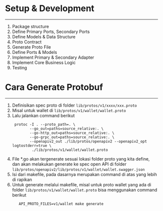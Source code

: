 # Setup & Development
---------------------------------------------
1. Package structure
2. Define Primary Ports, Secondary Ports
3. Define Models & Data Structure 
4. Proto Contract
5. Generate Proto File
6. Define Ports & Models
7. Implement Primary & Secondary Adapter
8. Implement Core Business Logic
9. Testing

# Cara Generate Protobuf
------------------------------------------------
1. Definisikan spec proto di folder `lib/protos/v1/xxxx/xxx.proto`
2. Misal untuk wallet di `lib/protos/v1/wallet/wallet.proto`
3. Lalu jalankan command berikut
   ```shell
    protoc -I . --proto_path=. \
 	       --go_out=paths=source_relative:. \
 	       --go-http_out=paths=source_relative:. \
 	       --go-grpc_out=paths=source_relative:. \
	       --openapiv2_out ./lib/protos/openapiv2 --openapiv2_opt logtostderr=true \
			./lib/protos/v1/wallet/wallet.proto
   ```
4. File *.go akan tergenerate sesuai lokasi folder proto yang kita define, dan akan melakukan generate ke spec open API di folder `lib/protos/openapiv2/lib/protos/v1/wallet/wallet.swagger.json`
5. Isi dari makefile, pada dasarnya merupakan command di atas yang lebih di rapikan
6. Untuk generate melalui makefile, misal untuk proto wallet yang ada di folder `lib/protos/v1/wallet/wallet.proto` bisa menggunakan command berikut
   ```shell
      API_PROTO_FILES=v1/wallet make generate
   ```

 

# 